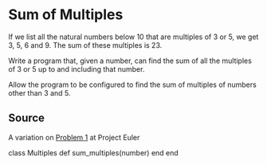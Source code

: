 # Sum of Multiples

If we list all the natural numbers below 10 that are multiples of 3 or 5, we get 3, 5, 6 and 9. The sum of these multiples is 23.

Write a program that, given a number, can find the sum of all the multiples of 3 or 5 up to and including that number.

Allow the program to be configured to find the sum of multiples of numbers other than 3 and 5.

## Source
A variation on [Problem 1](http://projecteuler.net/problem=1) at Project Euler

class Multiples
    def sum_multiples(number)
    end
end
